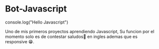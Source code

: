 # Bot-Javascript
console.log("Hello Javascript")

Uno de mis primeros proyectos aprendiendo Javascript, Su funcion por el momento solo es de contestar saludos👋 en ingles ademas que es responsive 😁.
